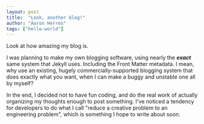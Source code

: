 ```yaml
---
layout: post
title:  "Look, another blog!"
author: "Aaron Herres"
tags: ["hello-world"]
---
```


Look at how amazing my blog is. 

I was planning to make my own blogging software, using nearly the ***exact*** same system that Jekyll uses. Including the Front Matter metadata. I mean, why use an existing, hugely commercially-supported blogging system that does exactly what you want, when I can make a buggy and unstable one all by myself?

In the end, I decided not to have fun coding, and do the real work of actually organizing my thoughts enough to post something. I've noticed a tendency for developers to do what I call "reduce a creative problem to an engineering problem", which is something I hope to write about soon.